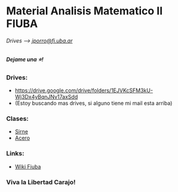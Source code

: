 # Material Analisis Matematico II FIUBA
###### Drives --> jporro@fi.uba.ar
##### Dejame una ⭐!

### Drives:
* https://drive.google.com/drive/folders/1EJVKcSFM3kU-Wj3Dx4yBqnJNv17axSdd
* (Estoy buscando mas drives, si alguno tiene mi mail esta arriba)

### Clases:
* [Sirne](https://drive.google.com/drive/folders/1ZNFWQslerkyu2erbAPtoTYn4b-48Hgdw)
* [Acero](https://drive.google.com/drive/folders/1kwbR-EFoM4QkO2MWx3RY848uhpuzcscf) 

### Links:
* [Wiki Fiuba](http://wiki.foros-fiuba.com.ar/materias:61:03)

### Viva la Libertad Carajo! 

